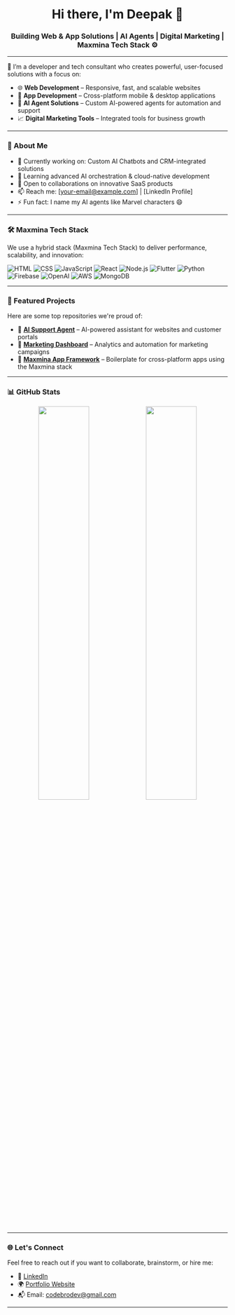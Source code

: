 <!-- README.md for GitHub Profile: deepakstar04 -->

<h1 align="center">Hi there, I'm Deepak 👋</h1>
<h3 align="center">Building Web & App Solutions | AI Agents | Digital Marketing | Maxmina Tech Stack ⚙️</h3>

---

🔧 I’m a developer and tech consultant who creates powerful, user-focused solutions with a focus on:

- 🌐 **Web Development** – Responsive, fast, and scalable websites
- 📱 **App Development** – Cross-platform mobile & desktop applications
- 🤖 **AI Agent Solutions** – Custom AI-powered agents for automation and support
- 📈 **Digital Marketing Tools** – Integrated tools for business growth

---

### 🚀 About Me

- 🔭 Currently working on: Custom AI Chatbots and CRM-integrated solutions
- 🌱 Learning advanced AI orchestration & cloud-native development
- 👯 Open to collaborations on innovative SaaS products
- 📫 Reach me: [your-email@example.com] | [LinkedIn Profile]
- ⚡ Fun fact: I name my AI agents like Marvel characters 😄

---

### 🛠️ Maxmina Tech Stack

We use a hybrid stack (Maxmina Tech Stack) to deliver performance, scalability, and innovation:

![HTML](https://img.shields.io/badge/-HTML5-E34F26?style=flat&logo=html5&logoColor=fff)
![CSS](https://img.shields.io/badge/-CSS3-1572B6?style=flat&logo=css3)
![JavaScript](https://img.shields.io/badge/-JavaScript-F7DF1E?style=flat&logo=javascript&logoColor=000)
![React](https://img.shields.io/badge/-React-20232A?style=flat&logo=react)
![Node.js](https://img.shields.io/badge/-Node.js-339933?style=flat&logo=node.js)
![Flutter](https://img.shields.io/badge/-Flutter-02569B?style=flat&logo=flutter)
![Python](https://img.shields.io/badge/-Python-3776AB?style=flat&logo=python&logoColor=white)
![Firebase](https://img.shields.io/badge/-Firebase-FFCA28?style=flat&logo=firebase)
![OpenAI](https://img.shields.io/badge/-OpenAI-412991?style=flat&logo=openai&logoColor=white)
![AWS](https://img.shields.io/badge/-AWS-232F3E?style=flat&logo=amazon-aws)
![MongoDB](https://img.shields.io/badge/-MongoDB-47A248?style=flat&logo=mongodb)

---

### 📂 Featured Projects

Here are some top repositories we're proud of:

- 🔹 [**AI Support Agent**](https://github.com/deepakstar04/ai-support-agent) – AI-powered assistant for websites and customer portals  
- 🔹 [**Marketing Dashboard**](https://github.com/deepakstar04/marketing-dashboard) – Analytics and automation for marketing campaigns  
- 🔹 [**Maxmina App Framework**](https://github.com/deepakstar04/maxmina-framework) – Boilerplate for cross-platform apps using the Maxmina stack

---

### 📊 GitHub Stats

<p align="center">
  <img src="https://github-readme-stats.vercel.app/api?username=deepakstar04&show_icons=true&theme=radical" width="48%"/>
  <img src="https://github-readme-streak-stats.herokuapp.com/?user=deepakstar04&theme=radical" width="48%"/>
</p>

---

### 🌐 Let's Connect

Feel free to reach out if you want to collaborate, brainstorm, or hire me:

- 🔗 [LinkedIn](https://www.linkedin.com/in/deepak-kumar040)
- 🌍 [Portfolio Website](https://codebro.org)
- 📬 Email: codebrodev@gmail.com

---

